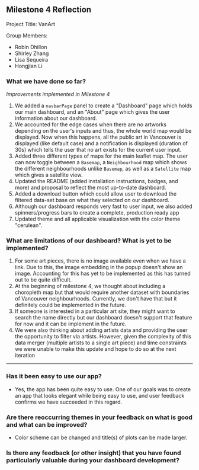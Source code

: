 ## Milestone 4 Reflection

Project Title: VanArt

Group Members:
- Robin Dhillon
- Shirley Zhang
- Lisa Sequeira 
- Hongjian Li

### What we have done so far?

*Improvements implemented in Milestone 4*

1. We added a `navbarPage` panel to create a "Dashboard" page which holds our main dashboard, and an "About" page which gives the user information about our dashboard. 
2. We accounted for the edge cases when there are no artworks depending on the user's inputs and thus, the whole world map would be displayed. Now when this happens, all the public art in Vancouver is displayed (like default case) and a notification is displayed (duration of 30s) which tells the user that no art exists for the current user input. 
3. Added three different types of maps for the main leaflet map. The user can now toggle between a `Basemap`, a `Neighbourhood` map which shows the different neighbourhoods unlike `Basemap`, as well as a `Satellite` map which gives a satellite view. 
4. Updated the README (added installation instructions, badges, and more) and proposal to reflect the most up-to-date dashboard.
5. Added a download button which could allow user to download the filtered data-set base on what they selected on our dashboard.
6. Although our dashboard responds very fast to user input, we also added spinners/progress bars to create a complete, production ready app
7. Updated theme and all applicable visualization with the color theme "cerulean".

### What are limitations of our dashboard? What is yet to be implemented?

1. For some art pieces, there is no image available even when we have a link. Due to this, the image embedding in the popup doesn't show an image. Accounting for this has yet to be implemented as this has turned out to be quite difficult.
2. At the beginning of milestone 4, we thought about including a choropleth map but that would require another dataset with boundaries of Vancouver neighbourhoods. Currently, we don't have that but it definitely could be implemented in the future. 
3. If someone is interested in a particular art site, they might want to search the name directly but our dashboard doesn't support that feature for now and it can be implement in the future.
4. We were also thinking about adding artists data and providing the user the opportunity to filter via artists. However, given the complexity of this data merger (multiple artists to a single art piece) and time constraints we were unable to make this update and hope to do so at the next iteration 

---

### Has it been easy to use our app?

- Yes, the app has been quite easy to use. One of our goals was to create an app that looks elegant while being easy to use, and user feedback confirms we have succeeded in this regard. 

### Are there reoccurring themes in your feedback on what is good and what can be improved?

- Color scheme can be changed and title(s) of plots can be made larger. 

### Is there any feedback (or other insight) that you have found particularly valuable during your dashboard development?
